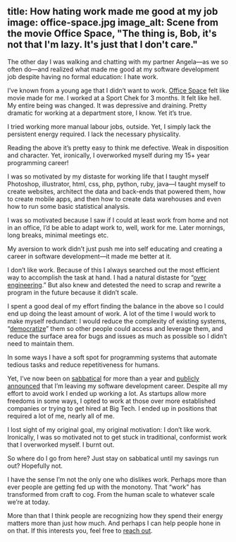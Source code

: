 title: How hating work made me good at my job
image: office-space.jpg
image_alt: Scene from the movie Office Space, "The thing is, Bob, it's not that I'm lazy. It's just that I don't care."
---

The other day I was walking and chatting with my partner Angela—as we so often do—and realized what made me good at my software development job despite having no formal education: I hate work.

I’ve known from a young age that I didn’t want to work. [Office Space](https://letterboxd.com/film/office-space/) felt like movie made for me. I worked at a Sport Chek for 3 months. It felt like hell. My entire being was changed. It was depressive and draining. Pretty dramatic for working at a department store, I know. Yet it’s true. 

I tried working more manual labour jobs, outside. Yet, I simply lack the persistent energy required. I lack the necessary physicality.

Reading the above it’s pretty easy to think me defective. Weak in disposition and character. Yet, ironically, I overworked myself during my 15+ year programming career!

I was so motivated by my distaste for working life that I taught myself Photoshop, illustrator, html, css, php, python, ruby, java—I taught myself to create websites, architect the data and back-ends that powered them, how to create mobile apps, and then how to create data warehouses and even how to run some basic statistical analysis.

I was so motivated because I saw if I could at least work from home and not in an office, I’d be able to adapt work to, well, work for me. Later mornings, long breaks, minimal meetings etc.

My aversion to work didn’t just push me into self educating and creating a career in software development—it made me better at it.

I don’t like work. Because of this I always searched out the most efficient way to accomplish the task at hand. I had a natural distaste for “[over engineering](https://dictionary.cambridge.org/dictionary/english/over-engineer).” But also knew and detested the need to scrap and rewrite a program in the future because it didn’t scale.

I spent a good deal of my effort finding the balance in the above so I could end up doing the least amount of work. A lot of the time I would work to make myself redundant: I would reduce the complexity of existing systems, “[democratize](https://en.wikipedia.org/wiki/Democratization_of_technology)” them so other people could access and leverage them, and reduce the surface area for bugs and issues as much as possible so I didn’t need to maintain them.

In some ways I have a soft spot for programming systems that automate tedious tasks and reduce repetitiveness for humans.

Yet, I’ve now been on [sabbatical](https://tednet.org/newsletter/how-i-became-an-ascended-master/) for more than a year and [publicly announced](https://www.linkedin.com/posts/adrian-u_after-being-on-sabbatical-for-more-than-activity-7270228246514823170-Mps1/?utm_source=share&utm_medium=member_desktop) that I’m leaving my software development career. Despite all my effort to avoid work I ended up working a lot. As startups allow more freedoms in some ways, I opted to work at those over more established companies or trying to get hired at Big Tech. I ended up in positions that required a lot of me, nearly all of me.

I lost sight of my original goal, my original motivation: I don’t like work. Ironically, I was so motivated not to get stuck in traditional, conformist work that I overworked myself. I burnt out.

So where do I go from here? Just stay on sabbatical until my savings run out? Hopefully not.

I have the sense I’m not the only one who dislikes work. Perhaps more than ever people are getting fed up with the monotony. That “work” has transformed from craft to cog. From the human scale to whatever scale we’re at today.

More than that I think people are recognizing how they spend their energy matters more than just how much. And perhaps I can help people hone in on that. If this interests you, feel free to [reach out](/about). 
